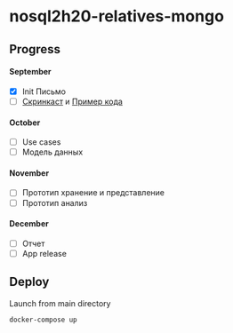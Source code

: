 # nosql2h20-relatives-mongo

## Progress

#### September

-[x] Init Письмо
-[ ] [Скринкаст](https://github.com/moevm/nosql2h20-relatives-mongo/raw/master/demo/media/helloworld%20screencast.mkv) и [Пример кода](https://github.com/moevm/nosql2h20-relatives-mongo/blob/master/demo/helloworld.py)
 
#### October

-[ ] Use cases
-[ ] Модель данных
 
#### November

-[ ] Прототип хранение и представление
-[ ] Прототип анализ

#### December

-[ ] Отчет
-[ ] App release
 
## Deploy

Launch from main directory
```
docker-compose up
```